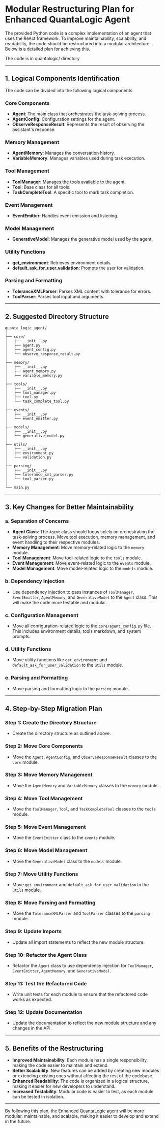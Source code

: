 # Modular Restructuring Plan for Enhanced QuantaLogic Agent

The provided Python code is a complex implementation of an agent that uses the ReAct framework. To improve maintainability, scalability, and readability, the code should be restructured into a modular architecture. Below is a detailed plan for achieving this.

The code is in quantalogic/ directory

---

## 1. **Logical Components Identification**

The code can be divided into the following logical components:

### **Core Components**
- **Agent**: The main class that orchestrates the task-solving process.
- **AgentConfig**: Configuration settings for the agent.
- **ObserveResponseResult**: Represents the result of observing the assistant's response.

### **Memory Management**
- **AgentMemory**: Manages the conversation history.
- **VariableMemory**: Manages variables used during task execution.

### **Tool Management**
- **ToolManager**: Manages the tools available to the agent.
- **Tool**: Base class for all tools.
- **TaskCompleteTool**: A specific tool to mark task completion.

### **Event Management**
- **EventEmitter**: Handles event emission and listening.

### **Model Management**
- **GenerativeModel**: Manages the generative model used by the agent.

### **Utility Functions**
- **get_environment**: Retrieves environment details.
- **default_ask_for_user_validation**: Prompts the user for validation.

### **Parsing and Formatting**
- **ToleranceXMLParser**: Parses XML content with tolerance for errors.
- **ToolParser**: Parses tool input and arguments.

---

## 2. **Suggested Directory Structure**

```
quanta_logic_agent/
│
├── core/
│   ├── __init__.py
│   ├── agent.py
│   ├── agent_config.py
│   └── observe_response_result.py
│
├── memory/
│   ├── __init__.py
│   ├── agent_memory.py
│   └── variable_memory.py
│
├── tools/
│   ├── __init__.py
│   ├── tool_manager.py
│   ├── tool.py
│   └── task_complete_tool.py
│
├── events/
│   ├── __init__.py
│   └── event_emitter.py
│
├── models/
│   ├── __init__.py
│   └── generative_model.py
│
├── utils/
│   ├── __init__.py
│   ├── environment.py
│   └── validation.py
│
├── parsing/
│   ├── __init__.py
│   ├── tolerance_xml_parser.py
│   └── tool_parser.py
│
└── main.py
```

---

## 3. **Key Changes for Better Maintainability**

### **a. Separation of Concerns**
- **Agent Class**: The `Agent` class should focus solely on orchestrating the task-solving process. Move tool execution, memory management, and event handling to their respective modules.
- **Memory Management**: Move memory-related logic to the `memory` module.
- **Tool Management**: Move tool-related logic to the `tools` module.
- **Event Management**: Move event-related logic to the `events` module.
- **Model Management**: Move model-related logic to the `models` module.

### **b. Dependency Injection**
- Use dependency injection to pass instances of `ToolManager`, `EventEmitter`, `AgentMemory`, and `GenerativeModel` to the `Agent` class. This will make the code more testable and modular.

### **c. Configuration Management**
- Move all configuration-related logic to the `core/agent_config.py` file. This includes environment details, tools markdown, and system prompts.

### **d. Utility Functions**
- Move utility functions like `get_environment` and `default_ask_for_user_validation` to the `utils` module.

### **e. Parsing and Formatting**
- Move parsing and formatting logic to the `parsing` module.

---

## 4. **Step-by-Step Migration Plan**

### **Step 1: Create the Directory Structure**
- Create the directory structure as outlined above.

### **Step 2: Move Core Components**
- Move the `Agent`, `AgentConfig`, and `ObserveResponseResult` classes to the `core` module.

### **Step 3: Move Memory Management**
- Move the `AgentMemory` and `VariableMemory` classes to the `memory` module.

### **Step 4: Move Tool Management**
- Move the `ToolManager`, `Tool`, and `TaskCompleteTool` classes to the `tools` module.

### **Step 5: Move Event Management**
- Move the `EventEmitter` class to the `events` module.

### **Step 6: Move Model Management**
- Move the `GenerativeModel` class to the `models` module.

### **Step 7: Move Utility Functions**
- Move `get_environment` and `default_ask_for_user_validation` to the `utils` module.

### **Step 8: Move Parsing and Formatting**
- Move the `ToleranceXMLParser` and `ToolParser` classes to the `parsing` module.

### **Step 9: Update Imports**
- Update all import statements to reflect the new module structure.

### **Step 10: Refactor the Agent Class**
- Refactor the `Agent` class to use dependency injection for `ToolManager`, `EventEmitter`, `AgentMemory`, and `GenerativeModel`.

### **Step 11: Test the Refactored Code**
- Write unit tests for each module to ensure that the refactored code works as expected.

### **Step 12: Update Documentation**
- Update the documentation to reflect the new module structure and any changes in the API.

---

## 5. **Benefits of the Restructuring**

- **Improved Maintainability**: Each module has a single responsibility, making the code easier to maintain and extend.
- **Better Scalability**: New features can be added by creating new modules or extending existing ones without affecting the rest of the codebase.
- **Enhanced Readability**: The code is organized in a logical structure, making it easier for new developers to understand.
- **Increased Testability**: Modular code is easier to test, as each module can be tested in isolation.

---

By following this plan, the Enhanced QuantaLogic agent will be more modular, maintainable, and scalable, making it easier to develop and extend in the future.